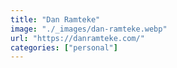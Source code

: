 ```yaml
---
title: "Dan Ramteke"
image: "./_images/dan-ramteke.webp"
url: "https://danramteke.com/"
categories: ["personal"]
---
```

